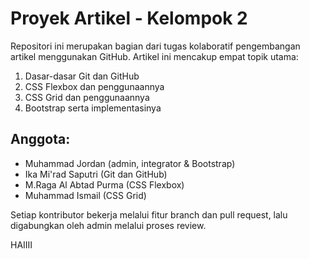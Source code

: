 # Proyek Artikel - Kelompok 2

Repositori ini merupakan bagian dari tugas kolaboratif pengembangan artikel menggunakan GitHub. Artikel ini mencakup empat topik utama:

1. Dasar-dasar Git dan GitHub
2. CSS Flexbox dan penggunaannya
3. CSS Grid dan penggunaannya
4. Bootstrap serta implementasinya

## Anggota:
- Muhammad Jordan (admin, integrator & Bootstrap)
- Ika Mi'rad Saputri (Git dan GitHub)
- M.Raga Al Abtad Purma (CSS Flexbox)
- Muhammad Ismail (CSS Grid)

Setiap kontributor bekerja melalui fitur branch dan pull request, lalu digabungkan oleh admin melalui proses review.

HAIIII
